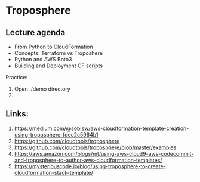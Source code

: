 # Troposphere


## Lecture agenda

  * From Python to CloudFormation
  * Concepts: Terraform vs Troposhere	
  * Python and AWS Boto3
  * Building and Deployment CF scripts
  
  Practice:
  
1. Open ./demo directory
2. 

## Links:

1. https://medium.com/@sobisw/aws-cloudformation-template-creation-using-troposphere-fdec2c5964b1
2. https://github.com/cloudtools/troposphere
3. https://github.com/cloudtools/troposphere/blob/master/examples
4. https://aws.amazon.com/blogs/mt/using-aws-cloud9-aws-codecommit-and-troposphere-to-author-aws-cloudformation-templates/
5. https://mysteriouscode.io/blog/using-troposphere-to-create-cloudformation-stack-template/